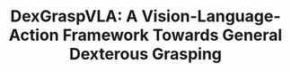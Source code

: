 <h1 align="center"> DexGraspVLA: A Vision-Language-Action Framework Towards General Dexterous Grasping </h1>


